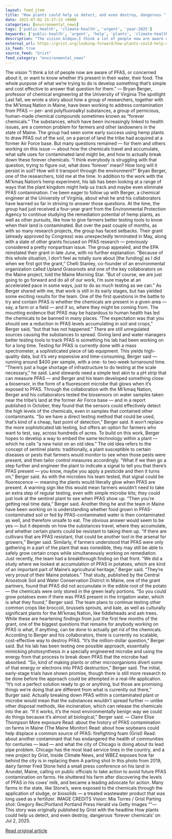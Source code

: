```yaml
---
layout: feed_item
title: "How plants could help us detect, and even destroy, dangerous ‘forever chemicals’"
date: 2025-07-02 15:37:13 +0000
categories: [environmental_news]
tags: ['public-health', 'climate-health', 'urgent', 'year-2025']
keywords: ['public-health', 'urgent', 'help', 'plants', 'climate-health', 'year-2025', 'could']
description: "The vision &ldquo;I think a lot of people now are aware of PFAS, or concerned about it, or want to know whether it&rsquo;s present in their water, their food"
external_url: https://grist.org/looking-forward/how-plants-could-help-us-detect-and-even-destroy-dangerous-forever-chemicals/
is_feed: true
source_feed: "Grist"
feed_category: "environmental_news"
---
```


The vision &ldquo;I think a lot of people now are aware of PFAS, or concerned about it, or want to know whether it&rsquo;s present in their water, their food. The whole purpose of what we&rsquo;re trying to do is develop something that&rsquo;s simple and cost effective to answer that question for them.&rdquo; &mdash; Bryan Berger, professor of chemical engineering at the University of Virginia The spotlight Last fall, we wrote a story about how a group of researchers, together with the Mi&rsquo;kmaq Nation in Maine, have been working to address contamination from PFAS &mdash; per- and polyfluoroalkyl substances, a group of pernicious, human-made chemical compounds sometimes known as &ldquo;forever chemicals.&rdquo; The substances, which have been increasingly linked to health issues, are a common problem for farmers and other landowners in the state of Maine. The group had seen some early success using hemp plants to draw PFAS out of the soil, on a parcel of land the tribe had acquired at a former Air Force base. But many questions remained &mdash; for them and others working on this issue &mdash; about how the chemicals travel and accumulate, what safe uses for contaminated land might be, and how to actually break down these forever chemicals. &ldquo;I think everybody is struggling with that question, trying to figure out, what does &lsquo;forever&rsquo; mean? How long will it persist in soil? How will it transport through the environment?&rdquo; Bryan Berger, one of the researchers, told me at the time. In addition to the work with the Mi&rsquo;kmaq Nation&rsquo;s hemp experiment, his lab has been looking at a range of ways that the plant kingdom might help us track and maybe even eliminate PFAS contamination. I&rsquo;ve been eager to follow up with Berger, a chemical engineer at the University of Virginia, about what he and his collaborators have learned so far in striving to answer those questions. At the time, the group had just received a four-year grant from the Environmental Protection Agency to continue studying the remediation potential of hemp plants, as well as other pursuits, like how to give farmers better testing tools to know when their land is contaminated. But over the past couple of months, as with so many research projects, the group has faced setbacks. Their grant (already approved by Congress) was unexpectedly terminated in May, along with a slate of other grants focused on PFAS research &mdash; previously considered a pretty nonpartisan issue. The group appealed, and the EPA reinstated their grant in late June, with no further explanation. &ldquo;Because of this whole situation, I don&rsquo;t feel as totally sure about [the funding] as I did when we first got the grant,&rdquo; Chelli Stanley, co-founder of an environmental organization called Upland Grassroots and one of the key collaborators on the Maine project, told the Maine Morning Star. &ldquo;But of course, we are just going to go forward and do all of our work, I&rsquo;m sure maybe at an accelerated pace in some ways, just to do as much testing as we can.&rdquo; As Berger shared with me, that work is still in its early stages, but has yielded some exciting results for the team. One of the first questions in the battle to try and contain PFAS is whether the chemicals are present in a given area &mdash; say, a farm or a field &mdash; and if so, where they might be coming from. The mounting evidence that PFAS may be hazardous to human health has led the chemicals to be banned in many places. &ldquo;The expectation was that you should see a reduction in PFAS levels accumulating in soil and crops,&rdquo; Berger said, &ldquo;but that has not happened.&rdquo; There are still unregulated sources causing the substances to spread. Giving land and water managers better testing tools to track PFAS is something his lab had been working on for a long time. Testing for PFAS is currently done with a mass spectrometer, a sophisticated piece of lab equipment. This yields high-quality data, but it&rsquo;s very expensive and time-consuming, Berger said &mdash; running around $400 per sample, with a one- to two-week turnaround time. &ldquo;There&rsquo;s just a huge shortage of infrastructure to do testing at the scale necessary,&rdquo; he said. Land stewards need a simple test akin to a pH strip that can measure PFAS &mdash; and Berger and his team developed something close: a biosensor, in the form of a fluorescent microbe that glows when it&rsquo;s exposed to PFAS. Through the collaboration with the Mi&rsquo;kmaq Nation, Berger and his collaborators tested the biosensors on water samples taken near the tribe&rsquo;s land at the former Air Force base &mdash; and in a report published in October, they found that the sensors could effectively detect the high levels of the chemicals, even in samples that contained other contaminants. &ldquo;So we have a direct testing method that could be used, that&rsquo;s kind of a cheap, fast point of detection,&rdquo; Berger said. It won&rsquo;t replace the more sophisticated lab testing, but offers an option for farmers who want to test, say, across hundreds of acres. To build on this work, Berger hopes to develop a way to embed the same technology within a plant &mdash; which he calls &ldquo;a new twist on an old idea.&rdquo; The old idea refers to the concept of sentinel plants: traditionally, a plant susceptible to certain diseases or pests that farmers would monitor to see when those pests were present, and then tailor control measures accordingly. &ldquo;What if we then go a step further and engineer the plant to indicate a signal to tell you that there&rsquo;s PFAS present &mdash; you know, maybe you apply a pesticide and then it turns on,&rdquo; Berger said. As with the microbes his team tested, that signal could be fluorescence &mdash; meaning the plants would literally glow when PFAS are present. A warning sign like this would mean farmers wouldn&rsquo;t need to take an extra step of regular testing, even with simple microbe kits; they could just look at the sentinel plant to see when PFAS show up. &ldquo;Then you&rsquo;re getting real time data,&rdquo; Berger said. Another thing he and the team in Maine have been working on is understanding whether food grown in PFAS-contaminated soil or fed by PFAS-contaminated water is then contaminated as well, and therefore unsafe to eat. The obvious answer would seem to be yes &mdash; but it depends on how the substances travel, where they accumulate, and whether certain plants could be resistant to taking them up. &ldquo;If there are cultivars that are PFAS resistant, that could be another tool in the arsenal for growers,&rdquo; Berger said. Similarly, if farmers understood that PFAS were only gathering in a part of the plant that was nonedible, they may still be able to safely grow certain crops while simultaneously working on remediation. Just recently, the team had a breakthrough finding on that front. &ldquo;We did a study where we looked at accumulation of PFAS in potatoes, which are kind of an important part of Maine&rsquo;s agricultural heritage,&rdquo; Berger said. &ldquo;They&rsquo;re very proud of their Maine potatoes.&rdquo; That study, published by the Central Aroostook Soil and Water Conservation District in Maine, one of the grant partners, found that PFAS did not accumulate in the edible root of the potato &mdash; the chemicals were only stored in the green leafy portions. &ldquo;So you could grow potatoes even if there was PFAS present in the irrigation water, which is what they found,&rdquo; Berger said. The team plans to continue testing other common crops like broccoli, brussels sprouts, and kale, as well as culturally significant plants for the Mi&rsquo;kmaq Nation, like fiddleheads and ash trees. While these are heartening findings from just the first few months of the grant, one of the biggest questions that remains for anybody working on PFAS is what, if anything, can be done to actually get rid of the chemicals. According to Berger and his collaborators, there is currently no scalable, cost-effective way to destroy PFAS. &ldquo;It&rsquo;s the million-dollar question,&rdquo; Berger said. But his lab has been testing one possible approach, essentially mimicking photosynthesis in a specially engineered microbe and using the energy from that process to break down PFAS that the microbe had absorbed. &ldquo;So, kind of making plants or other microorganisms divert some of that energy or electrons into PFAS destruction,&rdquo; Berger said. The initial, early-stage trials have shown promise, though there is still more research to be done before the approach could be attempted in a real-life application. &ldquo;It&rsquo;s not a perfect solution ready to go or anything, but those are promising things we&rsquo;re doing that are different from what is currently out there,&rdquo; Burger said. Actually breaking down PFAS within a contaminated plant or microbe would mean that the substances wouldn&rsquo;t spread further &mdash; unlike other disposal methods, like incineration, which can release the chemicals into the air. &ldquo;If it works, it&rsquo;s the most environmentally benign way we could do things because it&rsquo;s almost all biological,&rdquo; Berger said. &mdash; Claire Elise Thompson More exposure Read: about the history of PFAS contamination on farms in Maine (The Maine Monitor) Read: about how soybeans could help displace a common source of PFAS: firefighting foam (Grist) Read: about another contaminant that has endangered the health of communities for centuries &mdash; lead &mdash; and what the city of Chicago is doing about its lead pipe problem. Chicago has the most lead service lines in the country, and a new project by Grist, Inside Climate News, and WBEZ exposes how far behind the city is in replacing them A parting shot In this photo from 2019, dairy farmer Fred Stone held a small press conference on his land in Arundel, Maine, calling on public officials to take action to avoid future PFAS contamination on farms. He shuttered his farm after discovering the levels of PFAS in his cows&rsquo; milk, and became a leading advocate for action. Many farms in the state, like Stone&rsquo;s, were exposed to the chemicals through the application of sludge, or biosolids &mdash; a treated wastewater product that was long used as a fertilizer. IMAGE CREDITS Vision: Mia Torres / Grist Parting shot: Gregory Rec/Portland Portland Press Herald via Getty Images &ldquo;&rdquo;&mdash; This story was originally published by Grist with the headline How plants could help us detect, and even destroy, dangerous ‘forever chemicals&#8217; on Jul 2, 2025.

[Read original article](https://grist.org/looking-forward/how-plants-could-help-us-detect-and-even-destroy-dangerous-forever-chemicals/)
